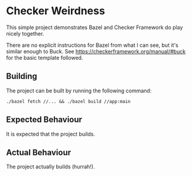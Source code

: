 # Checker Weirdness

This simple project demonstrates Bazel and Checker Framework do play nicely together.

There are no explicit instructions for Bazel from what I can see, but it's similar enough to Buck.
See https://checkerframework.org/manual/#buck for the basic template followed.

## Building

The project can be built by running the following command:

```shell
./bazel fetch //... && ./bazel build //app:main
```

## Expected Behaviour

It is expected that the project builds.

## Actual Behaviour

The project actually builds (hurrah!).